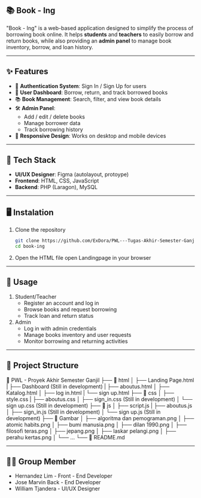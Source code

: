 ## 📚 Book - Ing

"Book - Ing" is a web-based application designed to simplify the process of borrowing book online.
It helps **students** and **teachers** to easily borrow and return books, while also providing an **admin panel** to manage book inventory, borrow, and loan history.

---

## ✨ Features
- 🔐 **Authentication System**: Sign In / Sign Up for users  
- 👤 **User Dashboard**: Borrow, return, and track borrowed books  
- 📚 **Book Management**: Search, filter, and view book details  
- 🛠️ **Admin Panel**:
  - Add / edit / delete books  
  - Manage borrower data  
  - Track borrowing history  
- 📱 **Responsive Design**: Works on desktop and mobile devices

---

## 🚀 Tech Stack
- **UI/UX Designer**: Figma (autolayout, protoype)
- **Frontend**: HTML, CSS, JavaScript
- **Backend**: PHP (Laragon), MySQL

---

## 🖥️ Instalation
1. Clone the repository
   ```bash
   git clone https://github.com/ExDora/PWL---Tugas-Akhir-Semester-Ganjil.git
   cd book-ing
2. Open the HTML file
   open Landingpage in your browser

---

## 📖 Usage
1. Student/Teacher
   - Register an account and log in
   - Browse books and request borrowing
   - Track loan and return status
2. Admin
   - Log in with admin credentials
   - Manage books inventory and user requests
   - Monitor borrowing and returning activities

---

## 📂 Project Structure
📁 PWL - Proyek Akhir Semester Ganjil
├── 📁 html
│   ├── Landing Page.html
|   ├── Dashboard (Still in development)
|   ├── aboutus.html
│   ├── Katalog.html
│   ├── log in.html
|   └── sign up.html
├── 📁 css
│   ├── style.css
|   ├── aboutus.css
│   ├── sign_in.css (Still in development)
│   └── sign up.css (Still in development)
├── 📁 js
│   ├── script.js
|   ├── aboutus.js
│   ├── sign_in.js (Still in development)
│   └── sign up.js (Still in development)
├── 📁 Gambar
│   ├── algoritma dan pemograman.png
│   ├── atomic habits.png
│   ├── bumi manusia.png
│   ├── dilan 1990.png
│   ├── filosofi teras.png
│   ├── jepang.png
│   ├── laskar pelangi.png
│   ├── perahu kertas.png
│   └── ... 
└── 📄 README.md 

---
## 👦🏻 Group Member
- Hernandez Lim - Front - End Developer
- Jose Marvin Back - End Developer
- William Tjandera - UI/UX Designer
